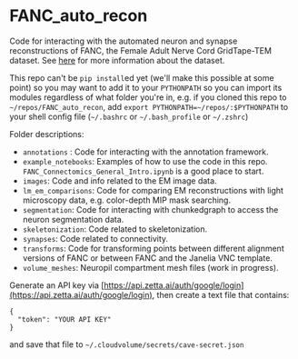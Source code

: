 # FANC_auto_recon

Code for interacting with the automated neuron and synapse reconstructions of FANC, the Female Adult Nerve Cord GridTape-TEM dataset. See [here](https://www.lee.hms.harvard.edu/phelps-hildebrand-graham-et-al-2021) for more information about the dataset.

This repo can't be `pip install`ed yet (we'll make this possible at some point) so you may want to add it to your `PYTHONPATH` so you can import its modules regardless of what folder you're in, e.g. if you cloned this repo to `~/repos/FANC_auto_recon`, add `export PYTHONPATH=~/repos/:$PYTHONPATH` to your shell config file (`~/.bashrc` or `~/.bash_profile` or `~/.zshrc`)

Folder descriptions:

- `annotations` : Code for interacting with the annotation framework.
- `example_notebooks`: Examples of how to use the code in this repo. `FANC_Connectomics_General_Intro.ipynb` is a good place to start.
- `images`: Code and info related to the EM image data.
- `lm_em_comparisons`: Code for comparing EM reconstructions with light microscopy data, e.g. color-depth MIP mask searching.
- `segmentation`: Code for interacting with chunkedgraph to access the neuron segmentation data.
- `skeletonization`: Code related to skeletonization.
- `synapses`: Code related to connectivity.
- `transforms`: Code for transforming points between different alignment versions of FANC or between FANC and the Janelia VNC template.
- `volume_meshes`: Neuropil compartment mesh files (work in progress).


Generate an API key via [https://api.zetta.ai/auth/google/login](https://api.zetta.ai/auth/google/login), then create a text file that contains:

    {
      "token": "YOUR API KEY"
    }

and save that file to `~/.cloudvolume/secrets/cave-secret.json`
